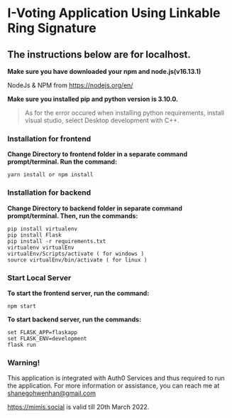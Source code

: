 # I-Voting Application Using Linkable Ring Signature
## The instructions below are for localhost.
**Make sure you have downloaded your npm and node.js(v16.13.1)**

NodeJs & NPM from https://nodejs.org/en/

**Make sure you installed pip and python version is 3.10.0.**
>As for the error occured when installing python requirements, install visual studio, select Desktop development with C++.

### Installation for frontend
**Change Directory to frontend folder in a separate command prompt/terminal. Run the command:**
```
yarn install or npm install
```

### Installation for backend
**Change Directory to backend folder in separate command prompt/terminal. Then, run the commands:**
```
pip install virtualenv
pip install Flask
pip install -r requirements.txt
virtualenv virtualEnv
virtualEnv/Scripts/activate ( for windows )
source virtualEnv/bin/activate ( for linux )
```

### Start Local Server
**To start the frontend server, run the command:**
```
npm start
```
**To start backend server, run the commands:**
```
set FLASK_APP=flaskapp
set FLASK_ENV=development
flask run
```


### Warning!
This application is integrated with Auth0 Services and thus required to run the application. 
For more information or assistance, you can reach me at shanegohwenhan@gmail.com

https://mimis.social is valid till 20th March 2022.

